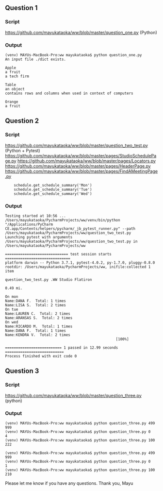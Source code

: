 

## Question 1 

### Script
https://github.com/mayukataoka/ww/blob/master/question_one.py (Python)

### Output

```
(venv) MAYUs-MacBook-Pro:ww mayukataoka$ python question_one.py 
An input file ./dict exists.

Apple
a fruit
a tech firm

Table
an object
contains rows and columns when used in context of computers

Orange
a fruit

```

## Question 2 
### Script
https://github.com/mayukataoka/ww/blob/master/question_two_test.py (Python + Pytest)
https://github.com/mayukataoka/ww/blob/master/pages/StudioSchedulePage.py
https://github.com/mayukataoka/ww/blob/master/pages/Locators.py
https://github.com/mayukataoka/ww/blob/master/pages/HeaderPage.py
https://github.com/mayukataoka/ww/blob/master/pages/FindAMeetingPage.py

```
    schedule.get_schedule_summary('Mon')
    schedule.get_schedule_summary('Tue')
    schedule.get_schedule_summary('Wed')
```

### Output

```
Testing started at 10:56 ...
/Users/mayukataoka/PycharmProjects/ww/venv/bin/python "/Applications/PyCharm CE.app/Contents/helpers/pycharm/_jb_pytest_runner.py" --path /Users/mayukataoka/PycharmProjects/ww/question_two_test.py
Launching pytest with arguments /Users/mayukataoka/PycharmProjects/ww/question_two_test.py in /Users/mayukataoka/PycharmProjects/ww

============================= test session starts ==============================
platform darwin -- Python 3.7.1, pytest-4.0.2, py-1.7.0, pluggy-0.8.0
rootdir: /Users/mayukataoka/PycharmProjects/ww, inifile:collected 1 item

question_two_test.py .WW Studio Flatiron

0.49 mi.

On mon
Name:DANA F.  Total: 1 times
Name:LISA S.  Total: 2 times
On tue
Name:LAUREN C.  Total: 2 times
Name:ARANSAS S.  Total: 2 times
On wed
Name:RICARDO M.  Total: 1 times
Name:DANA F.  Total: 1 times
Name:KENDRA V.  Total: 2 times
                                                   [100%]

========================== 1 passed in 12.99 seconds ===========================
Process finished with exit code 0

```

## Question 3
### Script
https://github.com/mayukataoka/ww/blob/master/question_three.py (python)


### Output

```
(venv) MAYUs-MacBook-Pro:ww mayukataoka$ python question_three.py 499
999
(venv) MAYUs-MacBook-Pro:ww mayukataoka$ python question_three.py 0
4
(venv) MAYUs-MacBook-Pro:ww mayukataoka$ python question_three.py 100
222

(venv) MAYUs-MacBook-Pro:ww mayukataoka$ python question_three.py 499
999
(venv) MAYUs-MacBook-Pro:ww mayukataoka$ python question_three.py 0
1
(venv) MAYUs-MacBook-Pro:ww mayukataoka$ python question_three.py 100
210

```

Please let me know if you have any questions. 
Thank you,
Mayu
